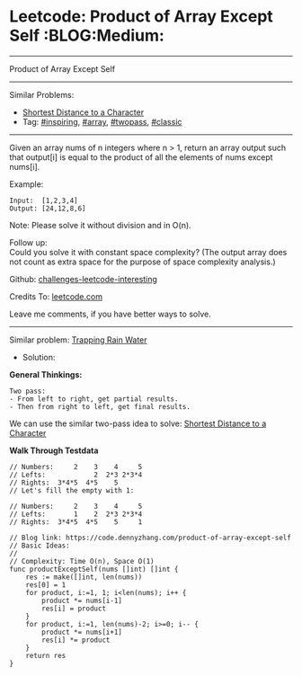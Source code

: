# Leetcode: Product of Array Except Self     :BLOG:Medium:


---

Product of Array Except Self  

---

Similar Problems:  
-   [Shortest Distance to a Character](https://code.dennyzhang.com/shortest-distance-to-a-character)
-   Tag: [#inspiring](https://code.dennyzhang.com/tag/inspiring), [#array](https://code.dennyzhang.com/tag/array), [#twopass](https://code.dennyzhang.com/tag/twopass), [#classic](https://code.dennyzhang.com/tag/classic)

---

Given an array nums of n integers where n > 1,  return an array output such that output[i] is equal to the product of all the elements of nums except nums[i].  

Example:  

    Input:  [1,2,3,4]
    Output: [24,12,8,6]

Note: Please solve it without division and in O(n).  

Follow up:  
Could you solve it with constant space complexity? (The output array does not count as extra space for the purpose of space complexity analysis.)  

Github: [challenges-leetcode-interesting](https://github.com/DennyZhang/challenges-leetcode-interesting/tree/master/product-of-array-except-self)  

Credits To: [leetcode.com](https://leetcode.com/problems/product-of-array-except-self/description/)  

Leave me comments, if you have better ways to solve.  

---

Similar problem: [Trapping Rain Water](https://code.dennyzhang.com/trapping-rain-water)  

-   Solution:

**General Thinkings:**  

    Two pass: 
    - From left to right, get partial results. 
    - Then from right to left, get final results.

We can use the similar two-pass idea to solve: [Shortest Distance to a Character](https://code.dennyzhang.com/shortest-distance-to-a-character)  

**Walk Through Testdata**  

    // Numbers:     2    3    4     5
    // Lefts:            2  2*3 2*3*4
    // Rights:  3*4*5  4*5    5      
    // Let's fill the empty with 1:
    
    // Numbers:     2    3    4     5
    // Lefts:       1    2  2*3 2*3*4
    // Rights:  3*4*5  4*5    5     1

    // Blog link: https://code.dennyzhang.com/product-of-array-except-self
    // Basic Ideas:
    //
    // Complexity: Time O(n), Space O(1)
    func productExceptSelf(nums []int) []int {
        res := make([]int, len(nums))
        res[0] = 1
        for product, i:=1, 1; i<len(nums); i++ {
            product *= nums[i-1]
            res[i] = product
        }
        for product, i:=1, len(nums)-2; i>=0; i-- {
            product *= nums[i+1]
            res[i] *= product
        }
        return res
    }